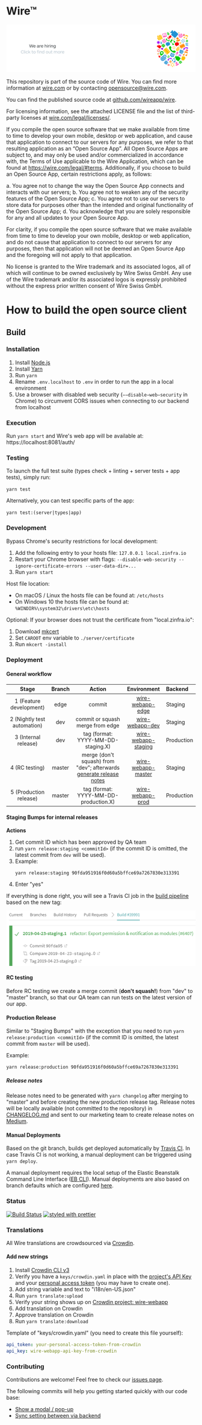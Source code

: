 # Wire™

[![We are hiring](https://github.com/wireapp/wire/blob/master/assets/header-small.png?raw=true)](https://wire.softgarden.io/job/616102)

This repository is part of the source code of Wire. You can find more information at [wire.com](https://wire.com) or by contacting opensource@wire.com.

You can find the published source code at [github.com/wireapp/wire](https://github.com/wireapp/wire).

For licensing information, see the attached LICENSE file and the list of third-party licenses at [wire.com/legal/licenses/](https://wire.com/legal/licenses/).

If you compile the open source software that we make available from time to time to develop your own mobile, desktop or web application, and cause that application to connect to our servers for any purposes, we refer to that resulting application as an “Open Source App”. All Open Source Apps are subject to, and may only be used and/or commercialized in accordance with, the Terms of Use applicable to the Wire Application, which can be found at https://wire.com/legal/#terms. Additionally, if you choose to build an Open Source App, certain restrictions apply, as follows:

a. You agree not to change the way the Open Source App connects and interacts with our servers; b. You agree not to weaken any of the security features of the Open Source App; c. You agree not to use our servers to store data for purposes other than the intended and original functionality of the Open Source App; d. You acknowledge that you are solely responsible for any and all updates to your Open Source App.

For clarity, if you compile the open source software that we make available from time to time to develop your own mobile, desktop or web application, and do not cause that application to connect to our servers for any purposes, then that application will not be deemed an Open Source App and the foregoing will not apply to that application.

No license is granted to the Wire trademark and its associated logos, all of which will continue to be owned exclusively by Wire Swiss GmbH. Any use of the Wire trademark and/or its associated logos is expressly prohibited without the express prior written consent of Wire Swiss GmbH.

# How to build the open source client

## Build

### Installation

1. Install [Node.js](https://nodejs.org/)
1. Install [Yarn](https://yarnpkg.com)
1. Run `yarn`
1. Rename `.env.localhost` to `.env` in order to run the app in a local environment
1. Use a browser with disabled web security (`−−disable−web−security` in Chrome) to circumvent CORS issues when connecting to our backend from localhost

### Execution

Run `yarn start` and Wire's web app will be available at: https://localhost:8081/auth/

### Testing

To launch the full test suite (types check + linting + server tests + app tests), simply run:

`yarn test`

Alternatively, you can test specific parts of the app:

`yarn test:(server|types|app)`

### Development

Bypass Chrome's security restrictions for local development:

1. Add the following entry to your hosts file: `127.0.0.1 local.zinfra.io`
1. Restart your Chrome browser with flags: `--disable-web-security --ignore-certificate-errors --user-data-dir=...`
1. Run `yarn start`

Host file location:

- On macOS / Linux the hosts file can be found at: `/etc/hosts`
- On Windows 10 the hosts file can be found at: `%WINDIR%\system32\drivers\etc\hosts`

Optional: If your browser does not trust the certificate from "local.zinfra.io":

1. Download [mkcert](https://github.com/FiloSottile/mkcert/releases/latest)
1. Set `CAROOT` env variable to `./server/certificate`
1. Run `mkcert -install`

### Deployment

#### General workflow

| Stage | Branch | Action | Environment | Backend |
| :-: | :-: | :-: | :-: | :-- |
| 1 (Feature development) | edge | commit | [wire-webapp-edge](https://wire-webapp-edge.zinfra.io/) | Staging |
| 2 (Nightly test automation) | dev | commit or squash merge from edge | [wire-webapp-dev](https://wire-webapp-dev.zinfra.io/) | Staging |
| 3 (Internal release) | dev | tag (format: YYYY-MM-DD-staging.X) | [wire-webapp-staging](https://wire-webapp-staging.wire.com/) | Production |
| 4 (RC testing) | master | merge (don't squash) from "dev"; afterwards [generate release notes](#release-notes) | [wire-webapp-master](https://wire-webapp-master.zinfra.io/) | Staging |
| 5 (Production release) | master | tag (format: YYYY-MM-DD-production.X) | [wire-webapp-prod](https://app.wire.com/) | Production |

#### Staging Bumps for internal releases

**Actions**

1. Get commit ID which has been approved by QA team
1. run `yarn release:staging <commitId>` (if the commit ID is omitted, the latest commit from `dev` will be used).
1. Example:
   ```
   yarn release:staging 90fda951916f0d60a5bffce69a7267830e313391
   ```
1. Enter "yes"

If everything is done right, you will see a Travis CI job in the [build pipeline](https://travis-ci.org/wireapp/wire-webapp/builds) based on the new tag:

![Staging Release](./docs/release/staging-release.png)

#### RC testing

Before RC testing we create a merge commit (**don't squash!**) from "dev" to "master" branch, so that our QA team can run tests on the latest version of our app.

#### Production Release

Similar to "Staging Bumps" with the exception that you need to run `yarn release:production <commitId>` (if the commit ID is omitted, the latest commit from `master` will be used).

Example:

```
yarn release:production 90fda951916f0d60a5bffce69a7267830e313391
```

##### Release notes

Release notes need to be generated with `yarn changelog` after merging to "master" and before creating the new production release tag. Release notes will be locally available (not committed to the repository) in [CHANGELOG.md](./CHANGELOG.md) and sent to our marketing team to create release notes on [Medium](https://medium.com/wire-news/desktop-updates/home).

#### Manual Deployments

Based on the git branch, builds get deployed automatically by [Travis CI](https://travis-ci.org/). In case Travis CI is not working, a manual deployment can be triggered using `yarn deploy`.

A manual deployment requires the local setup of the Elastic Beanstalk Command Line Interface ([EB CLI](https://docs.aws.amazon.com/en_us/elasticbeanstalk/latest/dg/eb-cli3.html)). Manual deployments are also based on branch defaults which are configured [here](./.elasticbeanstalk/config.yml).

### Status

[![Build Status](https://travis-ci.org/wireapp/wire-webapp.svg?branch=dev)](https://travis-ci.org/wireapp/wire-webapp) [![styled with prettier](https://img.shields.io/badge/styled_with-prettier-ff69b4.svg)](https://github.com/prettier/prettier)

### Translations

All Wire translations are crowdsourced via [Crowdin](https://crowdin.com/projects/wire).

#### Add new strings

1. Install [Crowdin CLI v3](https://support.crowdin.com/cli-tool/)
1. Verify you have a `keys/crowdin.yaml` in place with the [project's API Key](https://crowdin.com/project/wire-webapp/settings#api) and your [personal access token](https://crowdin.com/settings#api-key) (you may have to create one).
1. Add string variable and text to "i18n/en-US.json"
1. Run `yarn translate:upload`
1. Verify your string shows up on [Crowdin project: wire-webapp](https://crowdin.com/translate/wire-webapp/1224/en-en)
1. Add translation on Crowdin
1. Approve translation on Crowdin
1. Run `yarn translate:download`

Template of "keys/crowdin.yaml" (you need to create this file yourself):

```yaml
api_token: your-personal-access-token-from-crowdin
api_key: wire-webapp-api-key-from-crowdin
```

### Contributing

Contributions are welcome! Feel free to check our [issues page](https://github.com/wireapp/wire-webapp/issues).

The following commits will help you getting started quickly with our code base:

- [Show a modal / pop-up](https://github.com/wireapp/wire-webapp/commit/00d3d120aacb3f36da80edd1ca829afc045331e9)
- [Sync setting between via backend](https://github.com/wireapp/wire-webapp/commit/3e4595a208189b7b6b51935fd2c41a74bbd16994)
